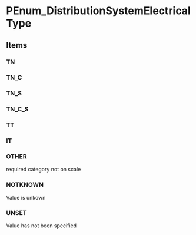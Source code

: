 # PEnum_DistributionSystemElectricalType

## Items

### TN


### TN_C


### TN_S


### TN_C_S


### TT


### IT


### OTHER
required category not on scale

### NOTKNOWN
Value is unkown

### UNSET
Value has not been specified
